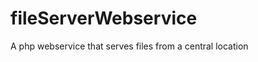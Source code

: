 fileServerWebservice
====================

A php webservice that serves files from a central location